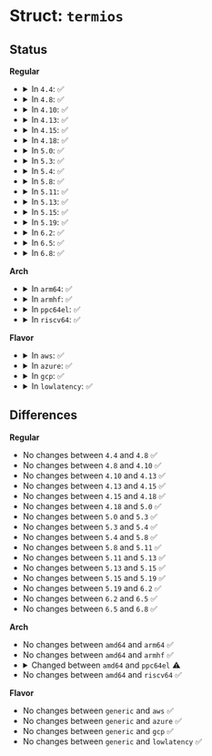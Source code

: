 # Struct: <code>termios</code>

## Status
<b>Regular</b>
<ul>
<li>
<details>
<summary>In <code>4.4</code>: ✅</summary>

```c
struct termios {
    tcflag_t c_iflag;
    tcflag_t c_oflag;
    tcflag_t c_cflag;
    tcflag_t c_lflag;
    cc_t c_line;
    cc_t c_cc[19];
};
```
</details>
</li>
<li>
<details>
<summary>In <code>4.8</code>: ✅</summary>

```c
struct termios {
    tcflag_t c_iflag;
    tcflag_t c_oflag;
    tcflag_t c_cflag;
    tcflag_t c_lflag;
    cc_t c_line;
    cc_t c_cc[19];
};
```
</details>
</li>
<li>
<details>
<summary>In <code>4.10</code>: ✅</summary>

```c
struct termios {
    tcflag_t c_iflag;
    tcflag_t c_oflag;
    tcflag_t c_cflag;
    tcflag_t c_lflag;
    cc_t c_line;
    cc_t c_cc[19];
};
```
</details>
</li>
<li>
<details>
<summary>In <code>4.13</code>: ✅</summary>

```c
struct termios {
    tcflag_t c_iflag;
    tcflag_t c_oflag;
    tcflag_t c_cflag;
    tcflag_t c_lflag;
    cc_t c_line;
    cc_t c_cc[19];
};
```
</details>
</li>
<li>
<details>
<summary>In <code>4.15</code>: ✅</summary>

```c
struct termios {
    tcflag_t c_iflag;
    tcflag_t c_oflag;
    tcflag_t c_cflag;
    tcflag_t c_lflag;
    cc_t c_line;
    cc_t c_cc[19];
};
```
</details>
</li>
<li>
<details>
<summary>In <code>4.18</code>: ✅</summary>

```c
struct termios {
    tcflag_t c_iflag;
    tcflag_t c_oflag;
    tcflag_t c_cflag;
    tcflag_t c_lflag;
    cc_t c_line;
    cc_t c_cc[19];
};
```
</details>
</li>
<li>
<details>
<summary>In <code>5.0</code>: ✅</summary>

```c
struct termios {
    tcflag_t c_iflag;
    tcflag_t c_oflag;
    tcflag_t c_cflag;
    tcflag_t c_lflag;
    cc_t c_line;
    cc_t c_cc[19];
};
```
</details>
</li>
<li>
<details>
<summary>In <code>5.3</code>: ✅</summary>

```c
struct termios {
    tcflag_t c_iflag;
    tcflag_t c_oflag;
    tcflag_t c_cflag;
    tcflag_t c_lflag;
    cc_t c_line;
    cc_t c_cc[19];
};
```
</details>
</li>
<li>
<details>
<summary>In <code>5.4</code>: ✅</summary>

```c
struct termios {
    tcflag_t c_iflag;
    tcflag_t c_oflag;
    tcflag_t c_cflag;
    tcflag_t c_lflag;
    cc_t c_line;
    cc_t c_cc[19];
};
```
</details>
</li>
<li>
<details>
<summary>In <code>5.8</code>: ✅</summary>

```c
struct termios {
    tcflag_t c_iflag;
    tcflag_t c_oflag;
    tcflag_t c_cflag;
    tcflag_t c_lflag;
    cc_t c_line;
    cc_t c_cc[19];
};
```
</details>
</li>
<li>
<details>
<summary>In <code>5.11</code>: ✅</summary>

```c
struct termios {
    tcflag_t c_iflag;
    tcflag_t c_oflag;
    tcflag_t c_cflag;
    tcflag_t c_lflag;
    cc_t c_line;
    cc_t c_cc[19];
};
```
</details>
</li>
<li>
<details>
<summary>In <code>5.13</code>: ✅</summary>

```c
struct termios {
    tcflag_t c_iflag;
    tcflag_t c_oflag;
    tcflag_t c_cflag;
    tcflag_t c_lflag;
    cc_t c_line;
    cc_t c_cc[19];
};
```
</details>
</li>
<li>
<details>
<summary>In <code>5.15</code>: ✅</summary>

```c
struct termios {
    tcflag_t c_iflag;
    tcflag_t c_oflag;
    tcflag_t c_cflag;
    tcflag_t c_lflag;
    cc_t c_line;
    cc_t c_cc[19];
};
```
</details>
</li>
<li>
<details>
<summary>In <code>5.19</code>: ✅</summary>

```c
struct termios {
    tcflag_t c_iflag;
    tcflag_t c_oflag;
    tcflag_t c_cflag;
    tcflag_t c_lflag;
    cc_t c_line;
    cc_t c_cc[19];
};
```
</details>
</li>
<li>
<details>
<summary>In <code>6.2</code>: ✅</summary>

```c
struct termios {
    tcflag_t c_iflag;
    tcflag_t c_oflag;
    tcflag_t c_cflag;
    tcflag_t c_lflag;
    cc_t c_line;
    cc_t c_cc[19];
};
```
</details>
</li>
<li>
<details>
<summary>In <code>6.5</code>: ✅</summary>

```c
struct termios {
    tcflag_t c_iflag;
    tcflag_t c_oflag;
    tcflag_t c_cflag;
    tcflag_t c_lflag;
    cc_t c_line;
    cc_t c_cc[19];
};
```
</details>
</li>
<li>
<details>
<summary>In <code>6.8</code>: ✅</summary>

```c
struct termios {
    tcflag_t c_iflag;
    tcflag_t c_oflag;
    tcflag_t c_cflag;
    tcflag_t c_lflag;
    cc_t c_line;
    cc_t c_cc[19];
};
```
</details>
</li>
</ul>
<b>Arch</b>
<ul>
<li>
<details>
<summary>In <code>arm64</code>: ✅</summary>

```c
struct termios {
    tcflag_t c_iflag;
    tcflag_t c_oflag;
    tcflag_t c_cflag;
    tcflag_t c_lflag;
    cc_t c_line;
    cc_t c_cc[19];
};
```
</details>
</li>
<li>
<details>
<summary>In <code>armhf</code>: ✅</summary>

```c
struct termios {
    tcflag_t c_iflag;
    tcflag_t c_oflag;
    tcflag_t c_cflag;
    tcflag_t c_lflag;
    cc_t c_line;
    cc_t c_cc[19];
};
```
</details>
</li>
<li>
<details>
<summary>In <code>ppc64el</code>: ✅</summary>

```c
struct termios {
    tcflag_t c_iflag;
    tcflag_t c_oflag;
    tcflag_t c_cflag;
    tcflag_t c_lflag;
    cc_t c_cc[19];
    cc_t c_line;
    speed_t c_ispeed;
    speed_t c_ospeed;
};
```
</details>
</li>
<li>
<details>
<summary>In <code>riscv64</code>: ✅</summary>

```c
struct termios {
    tcflag_t c_iflag;
    tcflag_t c_oflag;
    tcflag_t c_cflag;
    tcflag_t c_lflag;
    cc_t c_line;
    cc_t c_cc[19];
};
```
</details>
</li>
</ul>
<b>Flavor</b>
<ul>
<li>
<details>
<summary>In <code>aws</code>: ✅</summary>

```c
struct termios {
    tcflag_t c_iflag;
    tcflag_t c_oflag;
    tcflag_t c_cflag;
    tcflag_t c_lflag;
    cc_t c_line;
    cc_t c_cc[19];
};
```
</details>
</li>
<li>
<details>
<summary>In <code>azure</code>: ✅</summary>

```c
struct termios {
    tcflag_t c_iflag;
    tcflag_t c_oflag;
    tcflag_t c_cflag;
    tcflag_t c_lflag;
    cc_t c_line;
    cc_t c_cc[19];
};
```
</details>
</li>
<li>
<details>
<summary>In <code>gcp</code>: ✅</summary>

```c
struct termios {
    tcflag_t c_iflag;
    tcflag_t c_oflag;
    tcflag_t c_cflag;
    tcflag_t c_lflag;
    cc_t c_line;
    cc_t c_cc[19];
};
```
</details>
</li>
<li>
<details>
<summary>In <code>lowlatency</code>: ✅</summary>

```c
struct termios {
    tcflag_t c_iflag;
    tcflag_t c_oflag;
    tcflag_t c_cflag;
    tcflag_t c_lflag;
    cc_t c_line;
    cc_t c_cc[19];
};
```
</details>
</li>
</ul>

## Differences
<b>Regular</b>
<ul>
<li>
No changes between <code>4.4</code> and <code>4.8</code> ✅
</li>
<li>
No changes between <code>4.8</code> and <code>4.10</code> ✅
</li>
<li>
No changes between <code>4.10</code> and <code>4.13</code> ✅
</li>
<li>
No changes between <code>4.13</code> and <code>4.15</code> ✅
</li>
<li>
No changes between <code>4.15</code> and <code>4.18</code> ✅
</li>
<li>
No changes between <code>4.18</code> and <code>5.0</code> ✅
</li>
<li>
No changes between <code>5.0</code> and <code>5.3</code> ✅
</li>
<li>
No changes between <code>5.3</code> and <code>5.4</code> ✅
</li>
<li>
No changes between <code>5.4</code> and <code>5.8</code> ✅
</li>
<li>
No changes between <code>5.8</code> and <code>5.11</code> ✅
</li>
<li>
No changes between <code>5.11</code> and <code>5.13</code> ✅
</li>
<li>
No changes between <code>5.13</code> and <code>5.15</code> ✅
</li>
<li>
No changes between <code>5.15</code> and <code>5.19</code> ✅
</li>
<li>
No changes between <code>5.19</code> and <code>6.2</code> ✅
</li>
<li>
No changes between <code>6.2</code> and <code>6.5</code> ✅
</li>
<li>
No changes between <code>6.5</code> and <code>6.8</code> ✅
</li>
</ul>
<b>Arch</b>
<ul>
<li>
No changes between <code>amd64</code> and <code>arm64</code> ✅
</li>
<li>
No changes between <code>amd64</code> and <code>armhf</code> ✅
</li>
<li>
<details>
<summary>Changed between <code>amd64</code> and <code>ppc64el</code> ⚠️</summary>
<ul>
<li>
<b>Field added. </b>
<code>speed_t c_ispeed</code>
</li>
<li>
<b>Field added. </b>
<code>speed_t c_ospeed</code>
</li>
</ul>
</details>
</li>
<li>
No changes between <code>amd64</code> and <code>riscv64</code> ✅
</li>
</ul>
<b>Flavor</b>
<ul>
<li>
No changes between <code>generic</code> and <code>aws</code> ✅
</li>
<li>
No changes between <code>generic</code> and <code>azure</code> ✅
</li>
<li>
No changes between <code>generic</code> and <code>gcp</code> ✅
</li>
<li>
No changes between <code>generic</code> and <code>lowlatency</code> ✅
</li>
</ul>
